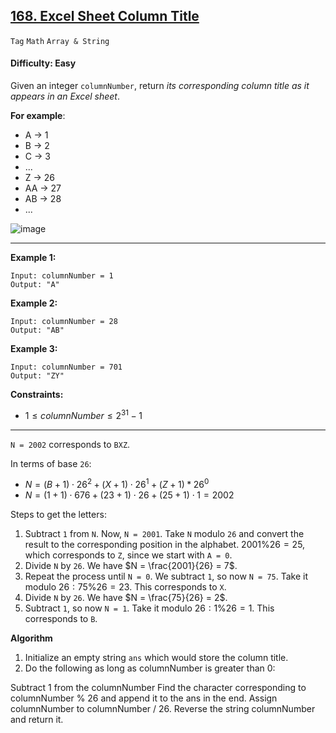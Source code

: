 ## [168. Excel Sheet Column Title](https://leetcode.com/problems/excel-sheet-column-title/)

```Tag``` ```Math``` ```Array & String```

#### Difficulty: Easy

Given an integer ```columnNumber```, return _its corresponding column title as it appears in an Excel sheet_.

__For example__:

- A -> 1
- B -> 2
- C -> 3
- ...
- Z -> 26
- AA -> 27
- AB -> 28
- ...

![image](https://github.com/quananhle/Python/assets/35042430/653770ca-dcba-4b02-a026-e15cb6460154)

---

__Example 1:__
```
Input: columnNumber = 1
Output: "A"
```

__Example 2:__
```
Input: columnNumber = 28
Output: "AB"
```

__Example 3:__
```
Input: columnNumber = 701
Output: "ZY"
```

__Constraints:__

- $1 \le columnNumber \le 2^{31} - 1$

---

```N = 2002``` corresponds to ```BXZ```.

In terms of base ```26```:

- $N = (B + 1) \cdot 26^{2} + (X + 1) \cdot 26^{1} + (Z + 1) * 26^{0}$
- $N = (1 + 1) \cdot 676 + (23 + 1) \cdot 26 + (25 + 1) \cdot 1 = 2002$

Steps to get the letters:

1. Subtract ```1``` from ```N```. Now, ```N = 2001```. Take ```N``` modulo ```26``` and convert the result to the corresponding position in the alphabet. $2001 \% 26 = 25$, which corresponds to ```Z```, since we start with ```A = 0```.
2. Divide ```N``` by ```26```. We have $N = \frac{2001}{26} = 7$.
3. Repeat the process until ```N = 0```. We subtract ```1```, so now ```N = 75```. Take it modulo $26: 75 \% 26 = 23$. This corresponds to ```X```.
4. Divide ```N``` by ```26```. We have $N = \frac{75}{26} = 2$.
5. Subtract ```1```, so now ```N = 1```. Take it modulo $26: 1 \% 26 = 1$. This corresponds to ```B```.

__Algorithm__

1. Initialize an empty string ```ans``` which would store the column title.
2. Do the following as long as columnNumber is greater than 0:

Subtract 1 from the columnNumber
Find the character corresponding to columnNumber % 26 and append it to the ans in the end.
Assign columnNumber to columnNumber / 26.
Reverse the string columnNumber and return it.
